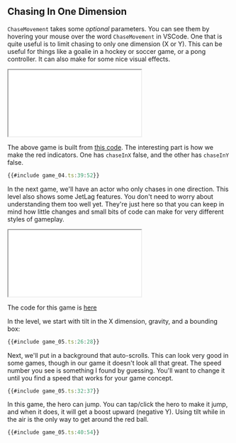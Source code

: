 ## Chasing In One Dimension

`ChaseMovement` takes some *optional* parameters.  You can see them by hovering
your mouse over the word `ChaseMovement` in VSCode.  One that is quite useful is
to limit chasing to only one dimension (X or Y).  This can be useful for things
like a goalie in a hockey or soccer game, or a pong controller.  It can also
make for some nice visual effects.

<iframe src="game_04.iframe.html"></iframe>

The above game is built from [this code](game_04.ts).  The interesting part is
how we make the red indicators.  One has `chaseInX` false, and the other has
`chaseInY` false.

```typescript
{{#include game_04.ts:39:52}}
```

In the next game, we'll have an actor who only chases in one direction. This
level also shows some JetLag features.  You don't need to worry about
understanding them too well yet.  They're just here so that you can keep in mind
how little changes and small bits of code can make for very different styles of
gameplay.

<iframe src="game_05.iframe.html"></iframe>

The code for this game is [here](game_05.ts)

In the level, we start with tilt in the X dimension, gravity, and a bounding
box:

```typescript
{{#include game_05.ts:26:28}}
```

Next, we'll put in a background that auto-scrolls.  This can look very good in
some games, though in our game it doesn't look all that great.  The speed number
you see is something I found by guessing.  You'll want to change it until you
find a speed that works for your game concept.

```typescript
{{#include game_05.ts:32:37}}
```

In this game, the hero can jump.  You can tap/click the hero to make it jump,
and when it does, it will get a boost upward (negative Y).  Using tilt while in
the air is the only way to get around the red ball.

```typescript
{{#include game_05.ts:40:54}}
```
